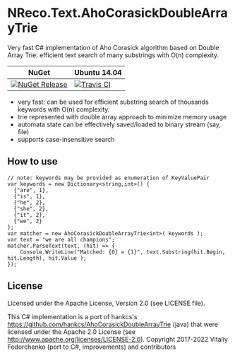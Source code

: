# NReco.Text.AhoCorasickDoubleArrayTrie
Very fast C# implementation of Aho Corasick algorithm based on Double Array Trie: efficient text search of many substrings with O(n) complexity.

NuGet | Ubuntu 14.04
--- | ---
[![NuGet Release](https://img.shields.io/nuget/v/NReco.Text.AhoCorasickDoubleArrayTrie.svg)](https://www.nuget.org/packages/NReco.Text.AhoCorasickDoubleArrayTrie/) | [![Travis CI](https://img.shields.io/travis/nreco/AhoCorasickDoubleArrayTrie/master.svg)](https://travis-ci.org/nreco/AhoCorasickDoubleArrayTrie) 

* very fast: can be used for efficient substring search of thousands keywords with O(n) complexity.
* trie represented with double array approach to minimize memory usage
* automata state can be effectively saved/loaded to binary stream (say, file)
* supports case-insensitive search

## How to use
```
// note: keywords may be provided as enumeration of KeyValuePair
var keywords = new Dictionary<string,int>() {
  {"are", 1},
  {"is", 1},
  {"he", 2},
  {"she", 2},
  {"it", 2},
  {"we", 2}
};
var matcher = new AhoCorasickDoubleArrayTrie<int>( keywords );
var text = "we are all champions";
matcher.ParseText(text, (hit) => {
	Console.WriteLine("Matched: {0} = {1}", text.Substring(hit.Begin, hit.Length), hit.Value );
});
```

## License
Licensed under the Apache License, Version 2.0 (see LICENSE file).

This C# implementation is a port of hankcs's https://github.com/hankcs/AhoCorasickDoubleArrayTrie (java) that were licensed under the Apache 2.0 License (see http://www.apache.org/licenses/LICENSE-2.0).
Copyright 2017-2022 Vitaliy Fedorchenko (port to C#, improvements) and contributors
